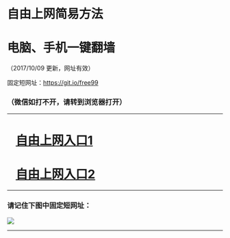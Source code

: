 ﻿# 自由上网简易方法

# 电脑、手机一键翻墙

（2017/10/09 更新，网址有效）

固定短网址：https://git.io/free99

### （微信如打不开，请转到浏览器打开）


***





# &nbsp;&nbsp; <a href="http://ft235468426.fwq-tz-1001.info/fwqtz01.html?t=100900131295 " target="_blank">自由上网入口1</a>
# &nbsp;&nbsp; <a href="http://ft220127405.fwq-tz-1002.info/fwqtz02.html?t=10090019061 " target="_blank">自由上网入口2</a>
***

### 请记住下图中固定短网址：

<img src="https://s3-us-west-2.amazonaws.com/fwq-1001/yjfq-20170905okok.png" /> 


***


